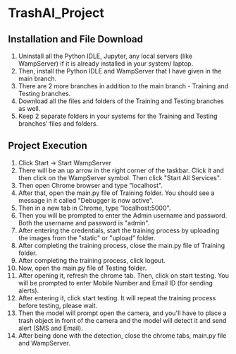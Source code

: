 # TrashAI_Project

## Installation and File Download
1. Uninstall all the Python IDLE, Jupyter, any local servers (like WampServer) if it is already installed in your system/ laptop.
2. Then, install the Python IDLE and WampServer that I have given in the main branch.
3. There are 2 more branches in addition to the main branch - Training and Testing branches.
4. Download all the files and folders of the Training and Testing branches as well.
5. Keep 2 separate folders in your systems for the Training and Testing branches' files and folders.

## Project Execution
1. Click Start -> Start WampServer
2. There will be an up arrow in the right corner of the taskbar. Click it and then click on the WampServer symbol. Then click "Start All Services".
3. Then open Chrome browser and type "localhost".
4. After that, open the main.py file of Training folder. You should see a message in it called "Debugger is now active".
5. Then in a new tab in Chrome, type "localhost:5000".
6. Then you will be prompted to enter the Admin username and password. Both the username and password is "admin".
7. After entering the credentials, start the training process by uploading the images from the "static" or "upload" folder.
8. After completing the training process, close the main.py file of Training folder.
9. After completing the training process, click logout.
10. Now, open the main.py file of Testing folder.
11. After opening it, refresh the chrome tab. Then, click on start testing. You will be prompted to enter Mobile Number and Email ID (for sending alerts).
12. After entering it, click start testing. It will repeat the training process before testing, please wait.
13. Then the model will prompt open the camera, and you'll have to place a trash object in front of the camera and the model will detect it and send alert (SMS and Email).
14. After being done with the detection, close the chrome tabs, main.py file and WampServer.
